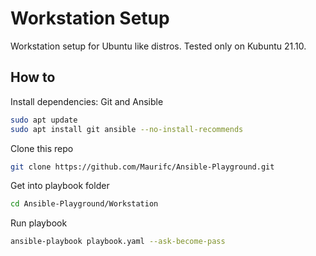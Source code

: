 # Workstation Setup
Workstation setup for Ubuntu like distros. Tested only on Kubuntu 21.10.

## How to

Install dependencies: Git and Ansible
```bash
sudo apt update
sudo apt install git ansible --no-install-recommends
```

Clone this repo
```bash
git clone https://github.com/Maurifc/Ansible-Playground.git
```

Get into playbook folder
```bash
cd Ansible-Playground/Workstation
```

Run playbook
```bash
ansible-playbook playbook.yaml --ask-become-pass
```
##